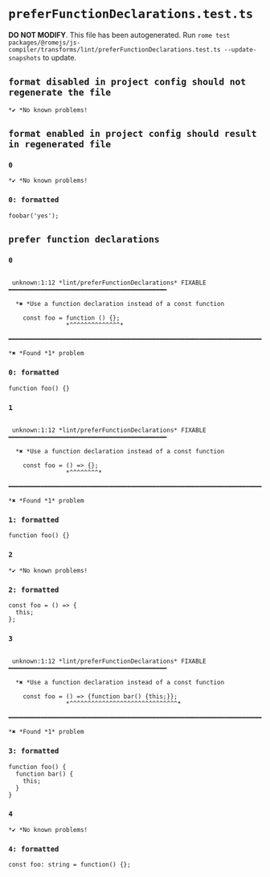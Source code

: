 # `preferFunctionDeclarations.test.ts`

**DO NOT MODIFY**. This file has been autogenerated. Run `rome test packages/@romejs/js-compiler/transforms/lint/preferFunctionDeclarations.test.ts --update-snapshots` to update.

## `format disabled in project config should not regenerate the file`

```
*✔ *No known problems!

```

## `format enabled in project config should result in regenerated file`

### `0`

```
*✔ *No known problems!

```

### `0: formatted`

```
foobar('yes');

```

## `prefer function declarations`

### `0`

```

 unknown:1:12 *lint/preferFunctionDeclarations* FIXABLE ━━━━━━━━━━━━━━━━━━━━━━━━━━━━━━━━━━━━━━━━━━━━

  *✖ *Use a function declaration instead of a const function

    const foo = function () {};
                *^^^^^^^^^^^^^^* 

━━━━━━━━━━━━━━━━━━━━━━━━━━━━━━━━━━━━━━━━━━━━━━━━━━━━━━━━━━━━━━━━━━━━━━━━━━━━━━━━━━━━━━━━━━━━━━━━━━━━

*✖ *Found *1* problem

```

### `0: formatted`

```
function foo() {}

```

### `1`

```

 unknown:1:12 *lint/preferFunctionDeclarations* FIXABLE ━━━━━━━━━━━━━━━━━━━━━━━━━━━━━━━━━━━━━━━━━━━━

  *✖ *Use a function declaration instead of a const function

    const foo = () => {};
                *^^^^^^^^* 

━━━━━━━━━━━━━━━━━━━━━━━━━━━━━━━━━━━━━━━━━━━━━━━━━━━━━━━━━━━━━━━━━━━━━━━━━━━━━━━━━━━━━━━━━━━━━━━━━━━━

*✖ *Found *1* problem

```

### `1: formatted`

```
function foo() {}

```

### `2`

```
*✔ *No known problems!

```

### `2: formatted`

```
const foo = () => {
  this;
};

```

### `3`

```

 unknown:1:12 *lint/preferFunctionDeclarations* FIXABLE ━━━━━━━━━━━━━━━━━━━━━━━━━━━━━━━━━━━━━━━━━━━━

  *✖ *Use a function declaration instead of a const function

    const foo = () => {function bar() {this;}};
                *^^^^^^^^^^^^^^^^^^^^^^^^^^^^^^* 

━━━━━━━━━━━━━━━━━━━━━━━━━━━━━━━━━━━━━━━━━━━━━━━━━━━━━━━━━━━━━━━━━━━━━━━━━━━━━━━━━━━━━━━━━━━━━━━━━━━━

*✖ *Found *1* problem

```

### `3: formatted`

```
function foo() {
  function bar() {
    this;
  }
}

```

### `4`

```
*✔ *No known problems!

```

### `4: formatted`

```
const foo: string = function() {};

```
